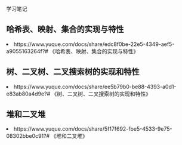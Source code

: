 学习笔记

<h2>哈希表、映射、集合的实现与特性</h2>
<li>https://www.yuque.com/docs/share/edc8f0be-22e5-4349-aef5-a9055163264f?# 《哈希表、映射、集合的实现与特性》</li>
<h2>树、二叉树、二叉搜索树的实现和特性</h2>
<li>https://www.yuque.com/docs/share/ee5b79b0-be88-4393-a0d1-e83ab80a4d9e?# 《树、二叉树、二叉搜索树的实现和特性》</li>
<h2>堆和二叉堆</h2>
<li>https://www.yuque.com/docs/share/5f17f692-fbe5-4533-9e75-08302bbe0c91?# 《堆和二叉堆》</li>

